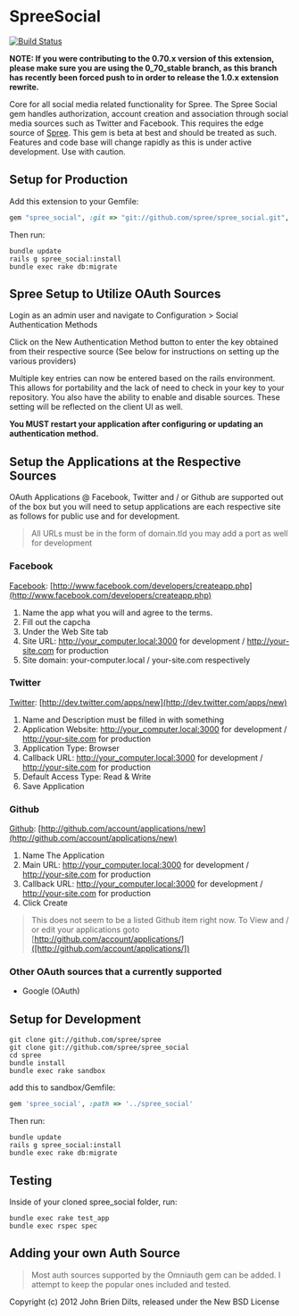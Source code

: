 SpreeSocial
===========
[![Build Status](https://travis-ci.org/spree/spree_social.png)](https://travis-ci.org/spree/spree_social)


**NOTE: If you were contributing to the 0.70.x version of this extension, please make sure you are using the 0_70_stable branch, as this branch has recently been forced push to in order to release the 1.0.x extension rewrite.**

Core for all social media related functionality for Spree. 
The Spree Social gem handles authorization, account creation and association through social media sources such as Twitter and Facebook. 
This requires the edge source of [Spree](https://github.com/spree/spree). 
This gem is beta at best and should be treated as such. 
Features and code base will change rapidly as this is under active development. 
Use with caution.

Setup for Production
--------------------
Add this extension to your Gemfile:

```ruby
gem "spree_social", :git => "git://github.com/spree/spree_social.git", :branch => "1-2-stable"
```

Then run:

```
bundle update
rails g spree_social:install
bundle exec rake db:migrate
```

Spree Setup to Utilize OAuth Sources
------------------------------------

Login as an admin user and navigate to Configuration > Social Authentication Methods

Click on the New Authentication Method button to enter the key obtained from their respective source
(See below for instructions on setting up the various providers)

Multiple key entries can now be entered based on the rails environment. This allows for portability and the lack of need to check in your key to your repository. You also have the ability to enable and disable sources. These setting will be reflected on the client UI as well.

**You MUST restart your application after configuring or
updating an authentication method.**

Setup the Applications at the Respective Sources
------------------------------------------------

OAuth Applications @ Facebook, Twitter and / or Github are supported out of the box but you will need to setup applications are each respective site as follows for public use and for development.

> All URLs must be in the form of domain.tld you may add a port as well for development

### Facebook

[Facebook](http://www.facebook.com/developers/createapp.php): [http://www.facebook.com/developers/createapp.php](http://www.facebook.com/developers/createapp.php)

1. Name the app what you will and agree to the terms.
2. Fill out the capcha
3. Under the Web Site tab
4. Site URL: http://your_computer.local:3000 for development / http://your-site.com for production
5. Site domain: your-computer.local / your-site.com respectively

### Twitter

[Twitter](http://dev.twitter.com/apps/new): [http://dev.twitter.com/apps/new](http://dev.twitter.com/apps/new)

1. Name and Description must be filled in with something
2. Application Website: http://your_computer.local:3000 for development / http://your-site.com for production
3. Application Type: Browser
4. Callback URL: http://your_computer.local:3000 for development / http://your-site.com for production
5. Default Access Type: Read & Write
6. Save Application

### Github

[Github](http://github.com/account/applications/new): [http://github.com/account/applications/new](http://github.com/account/applications/new)

1. Name The Application
2. Main URL: http://your_computer.local:3000 for development / http://your-site.com for production
3. Callback URL: http://your_computer.local:3000 for development / http://your-site.com for production
4. Click Create

> This does not seem to be a listed Github item right now. To View and / or edit your applications goto [http://github.com/account/applications/]([http://github.com/account/applications/])

### Other OAuth sources that a currently supported

* Google (OAuth)

Setup for Development
---------------------

```
git clone git://github.com/spree/spree
git clone git://github.com/spree/spree_social
cd spree
bundle install
bundle exec rake sandbox
```

add this to sandbox/Gemfile:

```ruby
gem 'spree_social', :path => '../spree_social'
```

Then run:

```
bundle update
rails g spree_social:install
bundle exec rake db:migrate
```

Testing
-------

Inside of your cloned spree_social folder, run:

```
bundle exec rake test_app
bundle exec rspec spec
```

Adding your own Auth Source
---------------------------

> Most auth sources supported by the Omniauth gem can be added. I attempt to keep the popular ones included and tested.

Copyright (c) 2012 John Brien Dilts, released under the New BSD License
